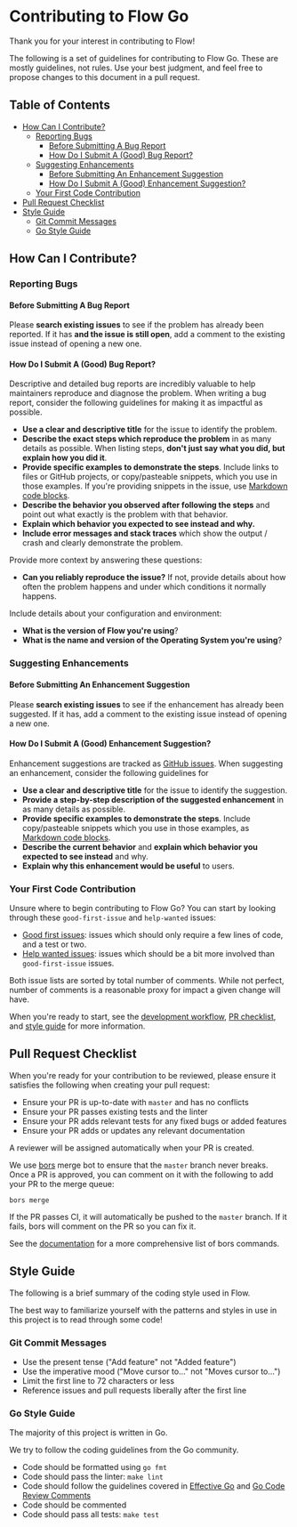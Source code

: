 
# Contributing to Flow Go

Thank you for your interest in contributing to Flow!

The following is a set of guidelines for contributing to Flow Go. These are mostly guidelines, 
not rules. Use your best judgment, and feel free to propose changes to this document in a pull request.

<!-- START doctoc generated TOC please keep comment here to allow auto update -->
<!-- DON'T EDIT THIS SECTION, INSTEAD RE-RUN doctoc TO UPDATE -->
## Table of Contents

- [How Can I Contribute?](#how-can-i-contribute)
  - [Reporting Bugs](#reporting-bugs)
    - [Before Submitting A Bug Report](#before-submitting-a-bug-report)
    - [How Do I Submit A (Good) Bug Report?](#how-do-i-submit-a-good-bug-report)
  - [Suggesting Enhancements](#suggesting-enhancements)
    - [Before Submitting An Enhancement Suggestion](#before-submitting-an-enhancement-suggestion)
    - [How Do I Submit A (Good) Enhancement Suggestion?](#how-do-i-submit-a-good-enhancement-suggestion)
  - [Your First Code Contribution](#your-first-code-contribution)
- [Pull Request Checklist](#pull-request-checklist)
- [Style Guide](#style-guide)
  - [Git Commit Messages](#git-commit-messages)
  - [Go Style Guide](#go-style-guide)

<!-- END doctoc generated TOC please keep comment here to allow auto update -->

## How Can I Contribute?

### Reporting Bugs

#### Before Submitting A Bug Report

Please **search existing issues** to see if the problem has already been reported.
If it has **and the issue is still open**, add a comment to the existing issue instead of opening a new one.

#### How Do I Submit A (Good) Bug Report?

Descriptive and detailed bug reports are incredibly valuable to help maintainers reproduce and
diagnose the problem. When writing a bug report, consider the following guidelines for making
it as impactful as possible.

- **Use a clear and descriptive title** for the issue to identify the problem.
- **Describe the exact steps which reproduce the problem** in as many details as possible.
  When listing steps, **don't just say what you did, but explain how you did it**.
- **Provide specific examples to demonstrate the steps**.
  Include links to files or GitHub projects, or copy/pasteable snippets, which you use in those examples.
  If you're providing snippets in the issue,
  use [Markdown code blocks](https://help.github.com/articles/markdown-basics/#multiple-lines).
- **Describe the behavior you observed after following the steps** and point out what exactly is the problem with that behavior.
- **Explain which behavior you expected to see instead and why.**
- **Include error messages and stack traces** which show the output / crash and clearly demonstrate the problem.

Provide more context by answering these questions:

- **Can you reliably reproduce the issue?** If not, provide details about how often the problem happens
  and under which conditions it normally happens.

Include details about your configuration and environment:

- **What is the version of Flow you're using**?
- **What is the name and version of the Operating System you're using**?

### Suggesting Enhancements

#### Before Submitting An Enhancement Suggestion

Please **search existing issues** to see if the enhancement has already been suggested.
If it has, add a comment to the existing issue instead of opening a new one.

#### How Do I Submit A (Good) Enhancement Suggestion?

Enhancement suggestions are tracked as [GitHub issues](https://guides.github.com/features/issues/).
When suggesting an enhancement, consider the following guidelines for 

- **Use a clear and descriptive title** for the issue to identify the suggestion.
- **Provide a step-by-step description of the suggested enhancement** in as many details as possible.
- **Provide specific examples to demonstrate the steps**.
  Include copy/pasteable snippets which you use in those examples,
  as [Markdown code blocks](https://help.github.com/articles/markdown-basics/#multiple-lines).
- **Describe the current behavior** and **explain which behavior you expected to see instead** and why.
- **Explain why this enhancement would be useful** to users.

### Your First Code Contribution

Unsure where to begin contributing to Flow Go?
You can start by looking through these `good-first-issue` and `help-wanted` issues:

- [Good first issues](https://github.com/onflow/flow-go/labels/good%20first%20issue):
  issues which should only require a few lines of code, and a test or two.
- [Help wanted issues](https://github.com/onflow/flow-go/labels/help%20wanted):
  issues which should be a bit more involved than `good-first-issue` issues.

Both issue lists are sorted by total number of comments.
While not perfect, number of comments is a reasonable proxy for impact a given change will have.

When you're ready to start, see the [development workflow](/README.md#development-workflow), 
[PR checklist](#pull-request-checklist), and [style guide](#style-guide) for more information.

## Pull Request Checklist

When you're ready for your contribution to be reviewed, please ensure it satisfies the
following when creating your pull request:

* Ensure your PR is up-to-date with `master` and has no conflicts
* Ensure your PR passes existing tests and the linter
* Ensure your PR adds relevant tests for any fixed bugs or added features
* Ensure your PR adds or updates any relevant documentation

A reviewer will be assigned automatically when your PR is created.

We use [bors](https://github.com/bors-ng/bors-ng) merge bot to ensure that the `master` branch never breaks.
Once a PR is approved, you can comment on it with the following to add your PR to the merge queue:

```
bors merge
```

If the PR passes CI, it will automatically be pushed to the `master` branch. If it fails, bors will comment
on the PR so you can fix it.

See the [documentation](https://bors.tech/documentation/) for a more comprehensive list of bors commands.

## Style Guide

The following is a brief summary of the coding style used in Flow. 

The best way to familiarize yourself with the patterns and styles in use in this project 
is to read through some code!

### Git Commit Messages

- Use the present tense ("Add feature" not "Added feature")
- Use the imperative mood ("Move cursor to..." not "Moves cursor to...")
- Limit the first line to 72 characters or less
- Reference issues and pull requests liberally after the first line

### Go Style Guide

The majority of this project is written in Go.

We try to follow the coding guidelines from the Go community.

- Code should be formatted using `go fmt`
- Code should pass the linter: `make lint`
- Code should follow the guidelines covered in
  [Effective Go](http://golang.org/doc/effective_go.html)
  and [Go Code Review Comments](https://github.com/golang/go/wiki/CodeReviewComments)
- Code should be commented
- Code should pass all tests: `make test`

